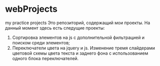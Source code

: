 # webProjects
my practice projects
Это репозиторий, содержащий мои проекты. На данный момент здесь есть следущие проекты:
1) Сортировка элементов на js с дополнительной фильтрацией и поиском среди элементов;
2) Переключатели цвета на jquery и js. Изменение тремя слайдерами цветовой схемы цвета текста и заднего фона с использованием одного блока переключателей.
